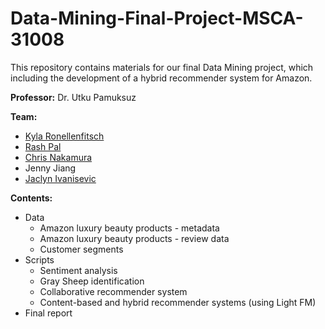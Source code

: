 # Data-Mining-Final-Project-MSCA-31008
This repository contains materials for our final Data Mining project, which including the development of a hybrid recommender system for Amazon. 

**Professor:** Dr. Utku Pamuksuz

**Team:** 
* [Kyla Ronellenfitsch](https://www.linkedin.com/in/kyla-ronellenfitsch-56774431/)
* [Rash Pal](https://www.linkedin.com/in/rpal1/)
* [Chris Nakamura](https://www.linkedin.com/in/chris-nakamura-471753101/)
* Jenny Jiang
* [Jaclyn Ivanisevic](https://www.linkedin.com/in/jaclynivanisevic/)

**Contents:**
* Data
  * Amazon luxury beauty products - metadata 
  * Amazon luxury beauty products - review data
  * Customer segments
* Scripts 
  * Sentiment analysis 
  * Gray Sheep identification 
  * Collaborative recommender system 
  * Content-based and hybrid recommender systems (using Light FM)
* Final report
